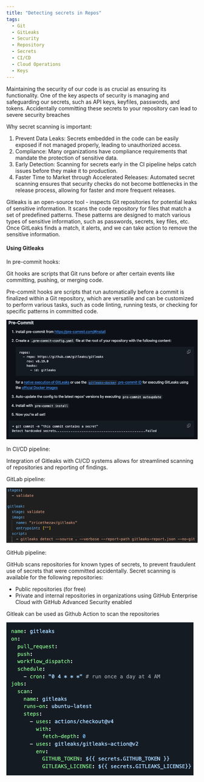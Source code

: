 ```yaml
---
title: "Detecting secrets in Repos"
tags:
  - Git
  - GitLeaks
  - Security
  - Repository
  - Secrets
  - CI/CD
  - Cloud Operations
  - Keys
---
```

Maintaining the security of our code is as crucial as ensuring its functionality. One of the key aspects of security is managing and safeguarding our secrets, such as API keys, keyfiles, passwords, and tokens. Accidentally committing these secrets to your repository can lead to severe security breaches

Why secret scanning is important:

1. Prevent Data Leaks: Secrets embedded in the code can be easily exposed if not managed properly, leading to unauthorized access.
2. Compliance: Many organizations have compliance requirements that mandate the protection of sensitive data.
3. Early Detection: Scanning for secrets early in the CI pipeline helps catch issues before they make it to production.
4. Faster Time to Market through Accelerated Releases: Automated secret scanning ensures that security checks do not become bottlenecks in the release process, allowing for faster and more frequent releases.

Gitleaks is an open-source tool - inspects Git repositories for potential leaks of sensitive information. It scans the code repository for files that match a set of predefined patterns. These patterns are designed to match various types of sensitive information, such as passwords, secrets, key files, etc. Once GitLeaks finds a match, it alerts, and we can take action to remove the sensitive information.

#### Using Gitleaks 

In pre-commit hooks:

Git hooks are scripts that Git runs before or after certain events like committing, pushing, or merging code.

Pre-commit hooks are scripts that run automatically before a commit is finalized within a Git repository, which are versatile and can be customized to perform various tasks, such as code linting, running tests, or checking for specific patterns in committed code.

![Pre Commit Hook](/assets/precommit.png)

In CI/CD pipeline: 

Integration of Gitleaks with CI/CD systems allows for streamlined scanning of repositories and reporting of findings.

GitLab pipeline: 

![GitLab](/assets/gitlab-gitleaks.png)

GitHub pipeline: 

GitHub scans repositories for known types of secrets, to prevent fraudulent use of secrets that were committed accidentally. Secret scanning is available for the following repositories:

* Public repositories (for free)
* Private and internal repositories in organizations using GitHub Enterprise Cloud with GitHub Advanced Security enabled

Gitleak can be used as Github Action to scan the repositories

![GitHub](/assets/github-gitleaks.png)
